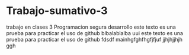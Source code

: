# Trabajo-sumativo-3
trabajo en clases 3 Programacion segura
 desarrollo
este texto es una prueba para practicar el uso de github
blbalablalba
uui
este texto es una prueba para practicar el uso de github 
fdsdf
mainhgfghfhgfjfjuf
jjhjhjjhjh
ggh
